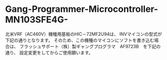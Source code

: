 # Gang-Programmer-Microcontroller-MN103SFE4G-
北米VRF（AC460V）機種用基板のHIC－72MF2U94は、 INVマイコンの型式が下記の通りとなります。
そのため、この機種のマイコンにソフトを書き込む場合は、
フラッシュサポート（株）製ギャングプログラマ　AF9723B　を下記の通り、
設定変更をしてからご使用願います。
